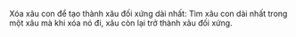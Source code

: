Xóa xâu con để tạo thành xâu đối xứng dài nhất: Tìm xâu con dài nhất trong một xâu mà khi xóa nó đi, xâu còn lại trở thành xâu đối xứng.